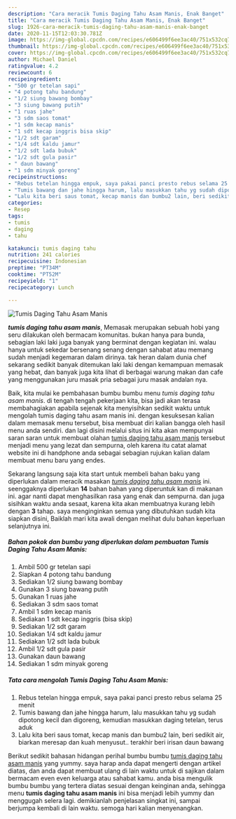 ```yaml
---
description: "Cara meracik Tumis Daging Tahu Asam Manis, Enak Banget"
title: "Cara meracik Tumis Daging Tahu Asam Manis, Enak Banget"
slug: 1926-cara-meracik-tumis-daging-tahu-asam-manis-enak-banget
date: 2020-11-15T12:03:30.781Z
image: https://img-global.cpcdn.com/recipes/e606499f6ee3ac40/751x532cq70/tumis-daging-tahu-asam-manis-foto-resep-utama.jpg
thumbnail: https://img-global.cpcdn.com/recipes/e606499f6ee3ac40/751x532cq70/tumis-daging-tahu-asam-manis-foto-resep-utama.jpg
cover: https://img-global.cpcdn.com/recipes/e606499f6ee3ac40/751x532cq70/tumis-daging-tahu-asam-manis-foto-resep-utama.jpg
author: Michael Daniel
ratingvalue: 4.2
reviewcount: 6
recipeingredient:
- "500 gr tetelan sapi"
- "4 potong tahu bandung"
- "1/2 siung bawang bombay"
- "3 siung bawang putih"
- "1 ruas jahe"
- "3 sdm saos tomat"
- "1 sdm kecap manis"
- "1 sdt kecap inggris bisa skip"
- "1/2 sdt garam"
- "1/4 sdt kaldu jamur"
- "1/2 sdt lada bubuk"
- "1/2 sdt gula pasir"
- " daun bawang"
- "1 sdm minyak goreng"
recipeinstructions:
- "Rebus tetelan hingga empuk, saya pakai panci presto rebus selama 25 menit"
- "Tumis bawang dan jahe hingga harum, lalu masukkan tahu yg sudah dipotong kecil dan digoreng, kemudian masukkan daging tetelan, terus aduk"
- "Lalu kita beri saus tomat, kecap manis dan bumbu2 lain, beri sedikit air, biarkan meresap dan kuah menyusut.. terakhir beri irisan daun bawang"
categories:
- Resep
tags:
- tumis
- daging
- tahu

katakunci: tumis daging tahu 
nutrition: 241 calories
recipecuisine: Indonesian
preptime: "PT34M"
cooktime: "PT52M"
recipeyield: "1"
recipecategory: Lunch

---
```



![Tumis Daging Tahu Asam Manis](https://img-global.cpcdn.com/recipes/e606499f6ee3ac40/751x532cq70/tumis-daging-tahu-asam-manis-foto-resep-utama.jpg)

<b><i>tumis daging tahu asam manis</i></b>, Memasak merupakan sebuah hobi yang seru dilakukan oleh bermacam komunitas. bukan hanya para bunda, sebagian laki laki juga banyak yang berminat dengan kegiatan ini. walau hanya untuk sekedar bersenang senang dengan sahabat atau memang sudah menjadi kegemaran dalam dirinya. tak heran dalam dunia chef sekarang sedikit banyak ditemukan laki laki dengan kemampuan memasak yang hebat, dan banyak juga kita lihat di berbagai warung makan dan cafe yang menggunakan juru masak pria sebagai juru masak andalan nya.

Baik, kita mulai ke pembahasan bumbu bumbu menu <i>tumis daging tahu asam manis</i>. di tengah tengah pekerjaan kita, bisa jadi akan terasa membahagiakan apabila sejenak kita menyisihkan sedikit waktu untuk mengolah tumis daging tahu asam manis ini. dengan kesuksesan kalian dalam memasak menu tersebut, bisa membuat diri kalian bangga oleh hasil menu anda sendiri. dan lagi disini melalui situs ini kita akan mempunyai saran saran untuk membuat olahan <u>tumis daging tahu asam manis</u> tersebut menjadi menu yang lezat dan sempurna, oleh karena itu catat alamat website ini di handphone anda sebagai sebagian rujukan kalian dalam membuat menu baru yang endes.




Sekarang langsung saja kita start untuk membeli bahan baku yang diperlukan dalam meracik masakan <u><i>tumis daging tahu asam manis</i></u> ini. seenggaknya diperlukan <b>14</b> bahan bahan yang diperuntuk kan di makanan ini. agar nanti dapat menghasilkan rasa yang enak dan sempurna. dan juga sisihkan waktu anda sesaat, karena kita akan membuatnya kurang lebih dengan <b>3</b> tahap. saya menginginkan semua yang dibutuhkan sudah kita siapkan disini, Baiklah mari kita awali dengan melihat dulu bahan keperluan selanjutnya ini.

<!--inarticleads1-->

##### Bahan pokok dan bumbu yang diperlukan dalam pembuatan Tumis Daging Tahu Asam Manis:

1. Ambil 500 gr tetelan sapi
1. Siapkan 4 potong tahu bandung
1. Sediakan 1/2 siung bawang bombay
1. Gunakan 3 siung bawang putih
1. Gunakan 1 ruas jahe
1. Sediakan 3 sdm saos tomat
1. Ambil 1 sdm kecap manis
1. Sediakan 1 sdt kecap inggris (bisa skip)
1. Sediakan 1/2 sdt garam
1. Sediakan 1/4 sdt kaldu jamur
1. Sediakan 1/2 sdt lada bubuk
1. Ambil 1/2 sdt gula pasir
1. Gunakan  daun bawang
1. Sediakan 1 sdm minyak goreng




<!--inarticleads2-->

##### Tata cara mengolah Tumis Daging Tahu Asam Manis:

1. Rebus tetelan hingga empuk, saya pakai panci presto rebus selama 25 menit
1. Tumis bawang dan jahe hingga harum, lalu masukkan tahu yg sudah dipotong kecil dan digoreng, kemudian masukkan daging tetelan, terus aduk
1. Lalu kita beri saus tomat, kecap manis dan bumbu2 lain, beri sedikit air, biarkan meresap dan kuah menyusut.. terakhir beri irisan daun bawang




Berikut sedikit bahasan hidangan perihal bumbu bumbu <u>tumis daging tahu asam manis</u> yang yummy. saya harap anda dapat mengerti dengan artikel diatas, dan anda dapat membuat ulang di lain waktu untuk di sajikan dalam bermacam even even keluarga atau sahabat kamu. anda bisa mengulik bumbu bumbu yang tertera diatas sesuai dengan keinginan anda, sehingga menu <b>tumis daging tahu asam manis</b> ini bisa menjadi lebih yummy dan menggugah selera lagi. demikianlah penjelasan singkat ini, sampai berjumpa kembali di lain waktu. semoga hari kalian menyenangkan.
